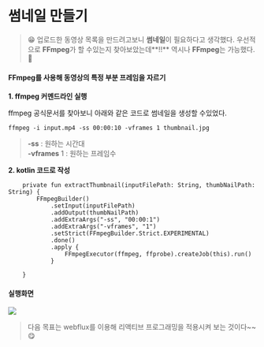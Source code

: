 # 썸네일 만들기

> 😁 업로드한 동영상 목록을 만드려고보니 **썸네일**이 필요하다고 생각했다. 우선적으로 **FFmpeg**가 할 수있는지 찾아보았는데**!!** 역시나 **FFmpeg**는 가능했다. 🤣

#### FFmpeg를 사용해 동영상의 특정 부분 프레임을 자르기 <a href="#ffmpeg" id="ffmpeg"></a>

**1. ffmpeg 커멘드라인 실행**

ffmpeg 공식문서를 찾아보니 아래와 같은 코드로 썸네일을 생성할 수있었다.

```
ffmpeg -i input.mp4 -ss 00:00:10 -vframes 1 thumbnail.jpg
```

> **-ss** : 원하는 시간대\
> **-vframes** 1 : 원하는 프레임수

**2. kotlin 코드로 작성**

```
    private fun extractThumbnail(inputFilePath: String, thumbNailPath: String) {
        FFmpegBuilder()
            .setInput(inputFilePath)
            .addOutput(thumbNailPath)
            .addExtraArgs("-ss", "00:00:1")
            .addExtraArgs("-vframes", "1")
            .setStrict(FFmpegBuilder.Strict.EXPERIMENTAL)
            .done()
            .apply {
                FFmpegExecutor(ffmpeg, ffprobe).createJob(this).run()
            }

    }
```

#### 실행화면 <a href="#undefined" id="undefined"></a>

![](https://velog.velcdn.com/images/van1164/post/b2a5777d-3591-4b41-bf42-5f5f99b5a588/image.png)

> 다음 목표는 webflux를 이용해 리액티브 프로그래밍을 적용시켜 보는 것이다\~\~ 😋
